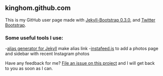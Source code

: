 ## kinghom.github.com

This is my GitHub user page made with [Jekyll-Bootstrap 0.3.0](http://jekyllbootstrap.com), and [Twitter Bootstrap](https://github.com/twbs/bootstrap).

### Some useful tools I use:

-[alias generator for Jekyll](https://github.com/tsmango/jekyll_alias_generator) make alias link
-[instafeed.js](https://github.com/stevenschobert/instafeed.js) to add a photos page and sidebar with recent Instagram photos


Have any feedback for me? [File an issue on this
project](https://github.com/kinghom/Feedback/issues/new) and I will get back to you as soon as I can.
